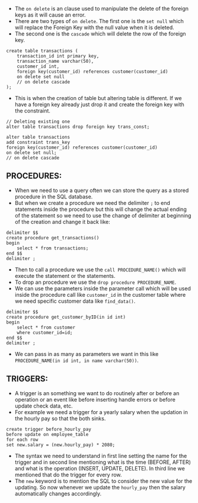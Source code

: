 - The `on delete` is an clause used to manipulate the delete of the foreign keys as it will cause an error.
- There are two types of `on delete`. The first one is the `set null` which will replace the Foreign Key with the null value when it is deleted.
- The second one is the `cascade` which will delete the row of the foreign key.
```
create table transactions (
	transaction_id int primary key,
    transaction_name varchar(50),
    customer_id int,
    foreign key(customer_id) references customer(customer_id)
    on delete set null
    // on delete cascade
);   
```
- This is when the creation of table but altering table is different. If we have a foreign key already just drop it and create the foreign key with the constraint.
```
// Deleting existing one
alter table transactions drop foreign key trans_const;

alter table transactions 
add constraint trans_key
foreign key(customer_id) references customer(customer_id)
on delete set null;
// on delete cascade
```
## PROCEDURES:
- When we need to use a query often we can store the query as a stored procedure in the SQL database.
- But when we create a procedure we need the delimiter `;` to end statements inside the procedure but this will change the actual ending of the statement so we need to use the change of delimiter at beginning of the creation and change it back like:
```
delimiter $$
create procedure get_transactions()
begin 
	select * from transactions;
end $$
delimiter ;
```
- Then to call a procedure we use the `call PROCEDURE_NAME()` which will execute the statement or the statements.
- To drop an procedure we use the `drop procedure PROCEDURE_NAME`.
- We can use the parameters inside the parameter call which will be used inside the procedure call like `customer_id` in the customer table where we need specific customer data like `find_data()`.
```
delimiter $$
create procedure get_customer_byID(in id int)
begin 
	select * from customer
    where customer_id=id;
end $$
delimiter ;
```
- We can pass in as many as parameters we want in this like `PROCEDURE_NAME(in id int, in name varchar(50))`.
## TRIGGERS:
- A trigger is an something we want to do routinely after or before an operation or an event like before inserting handle errors or before update check data, etc.
- For example we need a trigger for a yearly salary when the updation in the hourly pay so that the both sinks.
```
create trigger before_hourly_pay
before update on employee_table
for each row
set new.salary = (new.hourly_pay) * 2080;
```
- The syntax we need to understand in first line setting the name for the trigger and in second line mentioning what is the time (BEFORE, AFTER) and what is the operation (INSERT, UPDATE, DELETE). In third line we mentioned that do the trigger for every row.
- The `new` keyword is to mention the SQL to consider the new value for the updating. So now whenever we update the `hourly_pay` then the salary automatically changes accordingly.
